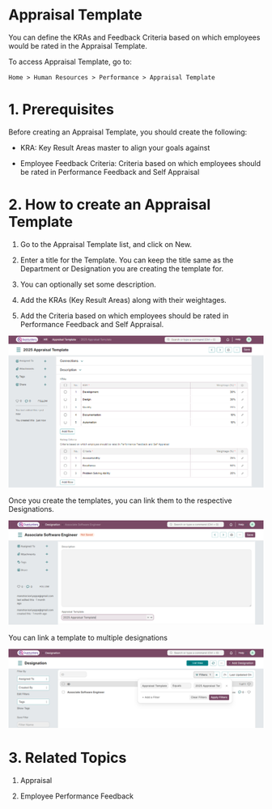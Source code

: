 # Appraisal Template 

You can define the KRAs and Feedback Criteria based on which employees would be rated in the Appraisal Template.

To access Appraisal Template, go to:

    Home > Human Resources > Performance > Appraisal Template

# 1. Prerequisites 
Before creating an Appraisal Template, you should create the following:

* KRA: Key Result Areas master to align your goals against

* Employee Feedback Criteria: Criteria based on which employees should be rated in Performance Feedback and Self Appraisal

# 2. How to create an Appraisal Template 

1. Go to the Appraisal Template list, and click on New.

2. Enter a title for the Template. You can keep the title same as the Department or Designation you are creating the template for.

3. You can optionally set some description.

4. Add the KRAs (Key Result Areas) along with their weightages.

5. Add the Criteria based on which employees should be rated in Performance Feedback and Self Appraisal.

![Appraisaltemplate](../images/Performance-Image/AppraisalTemplate-1.png)

Once you create the templates, you can link them to the respective Designations.

![Appraisaltemplate](../images/Performance-Image/AppraisalTemplate-2.png)

You can link a template to multiple designations

![Appraisal-Template](../images/Performance-Image/AppraisalTemplate-3.png)

# 3. Related Topics 

1. Appraisal

2. Employee Performance Feedback